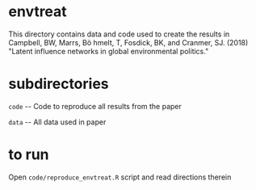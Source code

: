 # envtreat
This directory contains data and code used to create the results in Campbell, BW, Marrs, B&ouml; hmelt, T, Fosdick, BK, and Cranmer, SJ.  (2018) "Latent influence networks in global environmental politics."

# subdirectories
`code`  --  Code to reproduce all results from the paper

`data`  --  All data used in paper

# to run
Open `code/reproduce_envtreat.R` script and read directions therein
